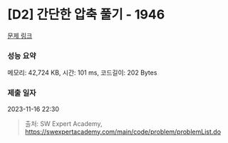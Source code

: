 # [D2] 간단한 압축 풀기 - 1946 

[문제 링크](https://swexpertacademy.com/main/code/problem/problemDetail.do?contestProbId=AV5PmkDKAOMDFAUq) 

### 성능 요약

메모리: 42,724 KB, 시간: 101 ms, 코드길이: 202 Bytes

### 제출 일자

2023-11-16 22:30



> 출처: SW Expert Academy, https://swexpertacademy.com/main/code/problem/problemList.do